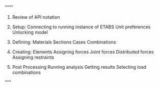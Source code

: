 """"
1) Review of API notation

2) Setup:
    Connecting to running instance of ETABS
    Unit preferences
    Unlocking model

3)  Defining:
	Materials
	Sections
	Cases
	Combinations

4) Creating:
	Elements
	Assigning forces
	    Joint forces
	    Distributed forces
	Assigning restraints

5) Post Processing
	Running analysis
	Getting results
	    Selecting load combinations

"""